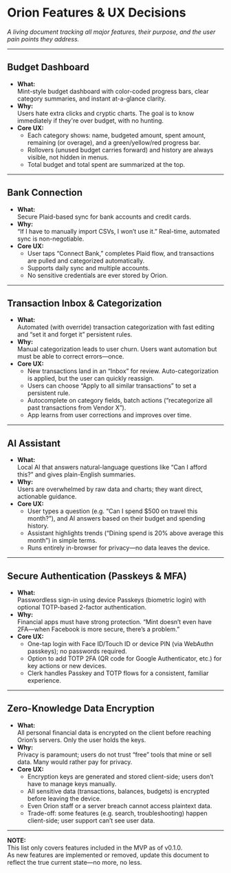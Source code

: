 # Orion Features & UX Decisions

_A living document tracking all major features, their purpose, and the user pain points they address._

---

## Budget Dashboard

- **What:**  
  Mint-style budget dashboard with color-coded progress bars, clear category summaries, and instant at-a-glance clarity.
- **Why:**  
  Users hate extra clicks and cryptic charts. The goal is to know immediately if they're over budget, with no hunting.
- **Core UX:**
  - Each category shows: name, budgeted amount, spent amount, remaining (or overage), and a green/yellow/red progress bar.
  - Rollovers (unused budget carries forward) and history are always visible, not hidden in menus.
  - Total budget and total spent are summarized at the top.

---

## Bank Connection

- **What:**  
  Secure Plaid-based sync for bank accounts and credit cards.
- **Why:**  
  “If I have to manually import CSVs, I won’t use it.” Real-time, automated sync is non-negotiable.
- **Core UX:**
  - User taps “Connect Bank,” completes Plaid flow, and transactions are pulled and categorized automatically.
  - Supports daily sync and multiple accounts.
  - No sensitive credentials are ever stored by Orion.

---

## Transaction Inbox & Categorization

- **What:**  
  Automated (with override) transaction categorization with fast editing and “set it and forget it” persistent rules.
- **Why:**  
  Manual categorization leads to user churn. Users want automation but must be able to correct errors—once.
- **Core UX:**
  - New transactions land in an “Inbox” for review. Auto-categorization is applied, but the user can quickly reassign.
  - Users can choose “Apply to all similar transactions” to set a persistent rule.
  - Autocomplete on category fields, batch actions (“recategorize all past transactions from Vendor X”).
  - App learns from user corrections and improves over time.

---

## AI Assistant

- **What:**  
  Local AI that answers natural-language questions like “Can I afford this?” and gives plain-English summaries.
- **Why:**  
  Users are overwhelmed by raw data and charts; they want direct, actionable guidance.
- **Core UX:**
  - User types a question (e.g. “Can I spend $500 on travel this month?”), and AI answers based on their budget and spending history.
  - Assistant highlights trends (“Dining spend is 20% above average this month”) in simple terms.
  - Runs entirely in-browser for privacy—no data leaves the device.

---

## Secure Authentication (Passkeys & MFA)

- **What:**  
  Passwordless sign-in using device Passkeys (biometric login) with optional TOTP-based 2-factor authentication.
- **Why:**  
  Financial apps must have strong protection. “Mint doesn’t even have 2FA—when Facebook is more secure, there’s a problem.”
- **Core UX:**
  - One-tap login with Face ID/Touch ID or device PIN (via WebAuthn passkeys); no passwords required.
  - Option to add TOTP 2FA (QR code for Google Authenticator, etc.) for key actions or new devices.
  - Clerk handles Passkey and TOTP flows for a consistent, familiar experience.

---

## Zero-Knowledge Data Encryption

- **What:**  
  All personal financial data is encrypted on the client before reaching Orion’s servers. Only the user holds the keys.
- **Why:**  
  Privacy is paramount; users do not trust “free” tools that mine or sell data. Many would rather pay for privacy.
- **Core UX:**
  - Encryption keys are generated and stored client-side; users don’t have to manage keys manually.
  - All sensitive data (transactions, balances, budgets) is encrypted before leaving the device.
  - Even Orion staff or a server breach cannot access plaintext data.
  - Trade-off: some features (e.g. search, troubleshooting) happen client-side; user support can’t see user data.

---

**NOTE:**  
This list only covers features included in the MVP as of v0.1.0.  
As new features are implemented or removed, update this document to reflect the true current state—no more, no less.
